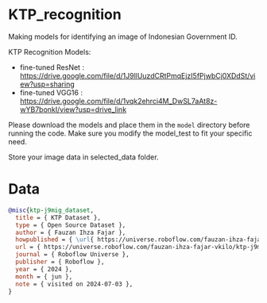 # KTP_recognition
Making models for identifying an image of Indonesian Government ID.

KTP Recognition Models:
- fine-tuned ResNet : https://drive.google.com/file/d/1J9llUuzdCRtPmqEjzI5fPjwbCj0XDdSt/view?usp=sharing
- fine-tuned VGG16  : https://drive.google.com/file/d/1vqk2ehrci4M_DwSL7aAt8z-wYB7bonkI/view?usp=drive_link

Please download the models and place them in the `model` directory before running the code.
Make sure you modify the model_test to fit your specific need.

Store your image data in selected_data folder.

# Data
```bibtex
@misc{ktp-j9mig_dataset,
  title = { KTP Dataset },
  type = { Open Source Dataset },
  author = { Fauzan Ihza Fajar },
  howpublished = { \url{ https://universe.roboflow.com/fauzan-ihza-fajar-vkilo/ktp-j9mig } },
  url = { https://universe.roboflow.com/fauzan-ihza-fajar-vkilo/ktp-j9mig },
  journal = { Roboflow Universe },
  publisher = { Roboflow },
  year = { 2024 },
  month = { jun },
  note = { visited on 2024-07-03 },
}
